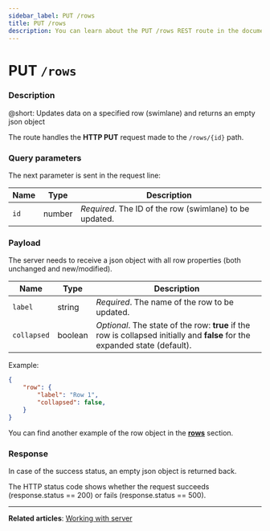 ```yaml
---
sidebar_label: PUT /rows
title: PUT /rows
description: You can learn about the PUT /rows REST route in the documentation of the DHTMLX JavaScript Kanban library. Browse developer guides and API reference, try out code examples and live demos, and download a free 30-day evaluation version of DHTMLX Kanban.
---
```


# PUT `/rows`

### Description

@short: Updates data on a specified row (swimlane) and returns an empty json object

The route handles the **HTTP PUT** request made to the `/rows/{id}` path.

### Query parameters

The next parameter is sent in the request line:

| Name       | Type        | Description |
| ---------- | ----------- | ----------- |
| `id`       | number      | *Required*. The ID of the row (swimlane) to be updated.|

### Payload

The server needs to receive a json object with all row properties (both unchanged and new/modified).

| Name        | Type        | Description |
| ----------- | ----------- | ----------- |
| `label`     |  string     | *Required*. The name of the row to be updated.|
| `collapsed` |  boolean    | *Optional*. The state of the row: **true** if the row is collapsed initially and **false** for the expanded state (default).|

Example:

~~~json
{
    "row": {
        "label": "Row 1",
        "collapsed": false,
    }
}
~~~

You can find another example of the row object in the [**rows**](api/config/js_kanban_rows_config.md) section.

### Response

In case of the success status, an empty json object is returned back.
  
The HTTP status code shows whether the request succeeds (response.status == 200) or fails (response.status == 500).

---

**Related articles**: [Working with server](guides/working_with_server.md)
